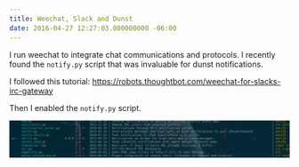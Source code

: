 ```yaml
---
title: Weechat, Slack and Dunst
date: 2016-04-27 12:27:03.000000000 -06:00
---
```

I run weechat to integrate chat communications and protocols. I recently found the `notify.py` script that was invaluable for dunst notifications.

I followed this tutorial:
https://robots.thoughtbot.com/weechat-for-slacks-irc-gateway

Then I enabled the `notify.py` script.

![](/content/images/2016/04/2016-04-27_12-30-35.png)
